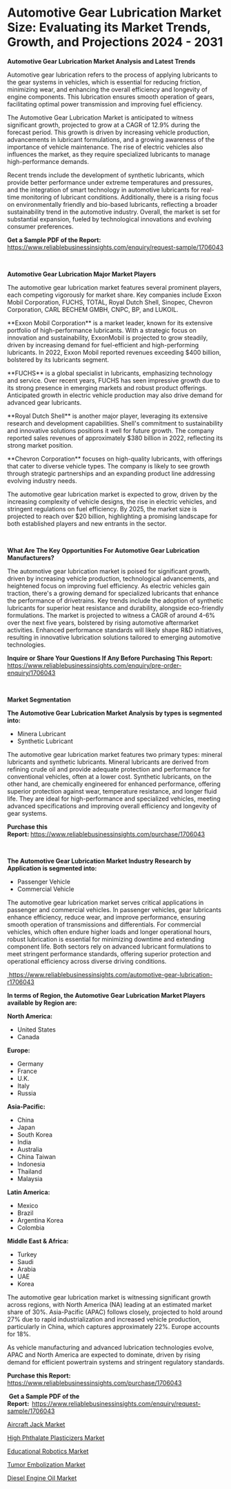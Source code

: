 <p><h1>Automotive Gear Lubrication Market Size: Evaluating its Market Trends, Growth, and Projections 2024 - 2031</h1></p><p><strong>Automotive Gear Lubrication Market Analysis and Latest Trends</strong></p>
<p><p>Automotive gear lubrication refers to the process of applying lubricants to the gear systems in vehicles, which is essential for reducing friction, minimizing wear, and enhancing the overall efficiency and longevity of engine components. This lubrication ensures smooth operation of gears, facilitating optimal power transmission and improving fuel efficiency.</p><p>The Automotive Gear Lubrication Market is anticipated to witness significant growth, projected to grow at a CAGR of 12.9% during the forecast period. This growth is driven by increasing vehicle production, advancements in lubricant formulations, and a growing awareness of the importance of vehicle maintenance. The rise of electric vehicles also influences the market, as they require specialized lubricants to manage high-performance demands.</p><p>Recent trends include the development of synthetic lubricants, which provide better performance under extreme temperatures and pressures, and the integration of smart technology in automotive lubricants for real-time monitoring of lubricant conditions. Additionally, there is a rising focus on environmentally friendly and bio-based lubricants, reflecting a broader sustainability trend in the automotive industry. Overall, the market is set for substantial expansion, fueled by technological innovations and evolving consumer preferences.</p></p>
<p><strong>Get a Sample PDF of the Report:&nbsp;</strong> <a href="https://www.reliablebusinessinsights.com/enquiry/request-sample/1706043?utm_campaign=1091&utm_medium=2&utm_source=Github&utm_content=ia&utm_term=21102024&utm_id=automotive-gear-lubrication">https://www.reliablebusinessinsights.com/enquiry/request-sample/1706043</a></p>
<p>&nbsp;</p>
<p><strong>Automotive Gear Lubrication Major Market Players</strong></p>
<p><p>The automotive gear lubrication market features several prominent players, each competing vigorously for market share. Key companies include Exxon Mobil Corporation, FUCHS, TOTAL, Royal Dutch Shell, Sinopec, Chevron Corporation, CARL BECHEM GMBH, CNPC, BP, and LUKOIL.</p><p>**Exxon Mobil Corporation** is a market leader, known for its extensive portfolio of high-performance lubricants. With a strategic focus on innovation and sustainability, ExxonMobil is projected to grow steadily, driven by increasing demand for fuel-efficient and high-performing lubricants. In 2022, Exxon Mobil reported revenues exceeding $400 billion, bolstered by its lubricants segment.</p><p>**FUCHS** is a global specialist in lubricants, emphasizing technology and service. Over recent years, FUCHS has seen impressive growth due to its strong presence in emerging markets and robust product offerings. Anticipated growth in electric vehicle production may also drive demand for advanced gear lubricants.</p><p>**Royal Dutch Shell** is another major player, leveraging its extensive research and development capabilities. Shell's commitment to sustainability and innovative solutions positions it well for future growth. The company reported sales revenues of approximately $380 billion in 2022, reflecting its strong market position.</p><p>**Chevron Corporation** focuses on high-quality lubricants, with offerings that cater to diverse vehicle types. The company is likely to see growth through strategic partnerships and an expanding product line addressing evolving industry needs.</p><p>The automotive gear lubrication market is expected to grow, driven by the increasing complexity of vehicle designs, the rise in electric vehicles, and stringent regulations on fuel efficiency. By 2025, the market size is projected to reach over $20 billion, highlighting a promising landscape for both established players and new entrants in the sector.</p></p>
<p>&nbsp;</p>
<p><strong>What Are The Key Opportunities For Automotive Gear Lubrication Manufacturers?</strong></p>
<p><p>The automotive gear lubrication market is poised for significant growth, driven by increasing vehicle production, technological advancements, and heightened focus on improving fuel efficiency. As electric vehicles gain traction, there's a growing demand for specialized lubricants that enhance the performance of drivetrains. Key trends include the adoption of synthetic lubricants for superior heat resistance and durability, alongside eco-friendly formulations. The market is projected to witness a CAGR of around 4-6% over the next five years, bolstered by rising automotive aftermarket activities. Enhanced performance standards will likely shape R&D initiatives, resulting in innovative lubrication solutions tailored to emerging automotive technologies.</p></p>
<p><strong>Inquire or Share Your Questions If Any Before Purchasing This Report:</strong> <a href="https://www.reliablebusinessinsights.com/enquiry/pre-order-enquiry/1706043?utm_campaign=1091&utm_medium=2&utm_source=Github&utm_content=ia&utm_term=21102024&utm_id=automotive-gear-lubrication">https://www.reliablebusinessinsights.com/enquiry/pre-order-enquiry/1706043</a></p>
<p>&nbsp;</p>
<p><strong>Market Segmentation</strong></p>
<p><strong>The Automotive Gear Lubrication Market Analysis by types is segmented into:</strong></p>
<p><ul><li>Minera Lubricant</li><li>Synthetic Lubricant</li></ul></p>
<p><p>The automotive gear lubrication market features two primary types: mineral lubricants and synthetic lubricants. Mineral lubricants are derived from refining crude oil and provide adequate protection and performance for conventional vehicles, often at a lower cost. Synthetic lubricants, on the other hand, are chemically engineered for enhanced performance, offering superior protection against wear, temperature resistance, and longer fluid life. They are ideal for high-performance and specialized vehicles, meeting advanced specifications and improving overall efficiency and longevity of gear systems.</p></p>
<p><strong>Purchase this Report:&nbsp;</strong><a href="https://www.reliablebusinessinsights.com/purchase/1706043?utm_campaign=1091&utm_medium=2&utm_source=Github&utm_content=ia&utm_term=21102024&utm_id=automotive-gear-lubrication">https://www.reliablebusinessinsights.com/purchase/1706043</a></p>
<p>&nbsp;</p>
<p><strong>The Automotive Gear Lubrication Market Industry Research by Application is segmented into:</strong></p>
<p><ul><li>Passenger Vehicle</li><li>Commercial Vehicle</li></ul></p>
<p><p>The automotive gear lubrication market serves critical applications in passenger and commercial vehicles. In passenger vehicles, gear lubricants enhance efficiency, reduce wear, and improve performance, ensuring smooth operation of transmissions and differentials. For commercial vehicles, which often endure higher loads and longer operational hours, robust lubrication is essential for minimizing downtime and extending component life. Both sectors rely on advanced lubricant formulations to meet stringent performance standards, offering superior protection and operational efficiency across diverse driving conditions.</p></p>
<p><a href="https://www.reliablebusinessinsights.com/automotive-gear-lubrication-r1706043?utm_campaign=1091&utm_medium=2&utm_source=Github&utm_content=ia&utm_term=21102024&utm_id=automotive-gear-lubrication">&nbsp;https://www.reliablebusinessinsights.com/automotive-gear-lubrication-r1706043</a></p>
<p><strong>In terms of Region, the Automotive Gear Lubrication Market Players available by Region are:</strong></p>
<p>
    <p> <strong> North America: </strong>
        <ul>
            <li>United States</li>
            <li>Canada</li>
        </ul>
        </p> 
    <p> <strong> Europe: </strong>
        <ul>
            <li>Germany</li>
            <li>France</li>
            <li>U.K.</li>
            <li>Italy</li>
            <li>Russia</li>
        </ul>
        </p> 
    <p> <strong> Asia-Pacific: </strong>
        <ul>
            <li>China</li>
            <li>Japan</li>
            <li>South Korea</li>
            <li>India</li>
            <li>Australia</li>
            <li>China Taiwan</li>
            <li>Indonesia</li>
            <li>Thailand</li>
            <li>Malaysia</li>
        </ul>
        </p> 
    <p> <strong> Latin America: </strong>
        <ul>
            <li>Mexico</li>
            <li>Brazil</li>
            <li>Argentina Korea</li>
            <li>Colombia</li>
        </ul>
        </p> 
    <p> <strong> Middle East & Africa: </strong>
        <ul>
            <li>Turkey</li>
            <li>Saudi</li>
            <li>Arabia</li>
            <li>UAE</li>
            <li>Korea</li>
        </ul>
    </p>
    </p>
<p><p>The automotive gear lubrication market is witnessing significant growth across regions, with North America (NA) leading at an estimated market share of 30%. Asia-Pacific (APAC) follows closely, projected to hold around 27% due to rapid industrialization and increased vehicle production, particularly in China, which captures approximately 22%. Europe accounts for 18%.</p><p>As vehicle manufacturing and advanced lubrication technologies evolve, APAC and North America are expected to dominate, driven by rising demand for efficient powertrain systems and stringent regulatory standards.</p></p>
<p><strong>Purchase this Report: </strong><a href="https://www.reliablebusinessinsights.com/purchase/1706043?utm_campaign=1091&utm_medium=2&utm_source=Github&utm_content=ia&utm_term=21102024&utm_id=automotive-gear-lubrication">https://www.reliablebusinessinsights.com/purchase/1706043</a></p>
<p>&nbsp;<strong>Get a Sample PDF of the Report:&nbsp;&nbsp;</strong><a href="https://www.reliablebusinessinsights.com/enquiry/request-sample/1706043?utm_campaign=1091&utm_medium=2&utm_source=Github&utm_content=ia&utm_term=21102024&utm_id=automotive-gear-lubrication">https://www.reliablebusinessinsights.com/enquiry/request-sample/1706043</a></p>
<p><strong></strong></p>
<p><p><a href="https://issuu.com/reportprime-2/docs/aircraft-jack-market-size-2030.pptx_6577666e7baa7c?utm_campaign=1091&utm_medium=2&utm_source=Github&utm_content=ia&utm_term=21102024&utm_id=automotive-gear-lubrication">Aircraft Jack Market</a></p><p><a href="https://github.com/maniehilp9ib/Market-Research-Report-List-1/blob/main/high-phthalate-plasticizers-market.md?utm_campaign=1091&utm_medium=2&utm_source=Github&utm_content=ia&utm_term=21102024&utm_id=automotive-gear-lubrication">High Phthalate Plasticizers Market</a></p><p><a href="https://issuu.com/reportprime-2/docs/educational-robotics-market-size-20_21c9c8ad628da9?utm_campaign=1091&utm_medium=2&utm_source=Github&utm_content=ia&utm_term=21102024&utm_id=automotive-gear-lubrication">Educational Robotics Market</a></p><p><a href="https://www.linkedin.com/pulse/tumor-embolization-market-share-size-trends-industry-analysis-ithff?utm_campaign=1091&utm_medium=2&utm_source=Github&utm_content=ia&utm_term=21102024&utm_id=automotive-gear-lubrication">Tumor Embolization Market</a></p><p><a href="https://github.com/burdgexaraeqn/Market-Research-Report-List-1/blob/main/diesel-engine-oil-market.md?utm_campaign=1091&utm_medium=2&utm_source=Github&utm_content=ia&utm_term=21102024&utm_id=automotive-gear-lubrication">Diesel Engine Oil Market</a></p></p>